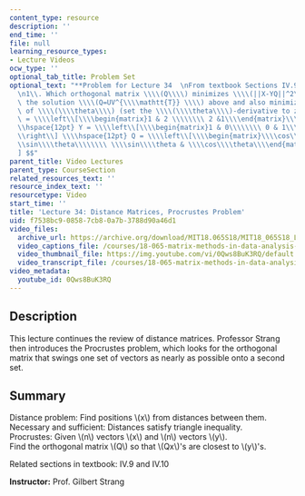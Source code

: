 ```yaml
---
content_type: resource
description: ''
end_time: ''
file: null
learning_resource_types:
- Lecture Videos
ocw_type: ''
optional_tab_title: Problem Set
optional_text: "**Problem for Lecture 34  \nFrom textbook Sections IV.9 and IV.10**\n\
  \n1\\. Which orthogonal matrix \\\\(Q\\\\) minimizes \\\\(||X-YQ||^2\\_F\\\\)? Use\
  \ the solution \\\\(Q=UV^{\\\\mathtt{T}} \\\\) above and also minimize as a function\
  \ of \\\\(\\\\theta\\\\) (set the \\\\(\\\\theta\\\\)-derivative to zero):\n\n$$X\
  \ = \\\\left\\[\\\\begin{matrix}1 & 2 \\\\\\\\ 2 &1\\\\end{matrix}\\\\right\\] \\\
  \\hspace{12pt} Y = \\\\left\\[\\\\begin{matrix}1 & 0\\\\\\\\ 0 & 1\\\\end{matrix}\\\
  \\right\\] \\\\hspace{12pt} Q = \\\\left\\[\\\\begin{matrix}\\\\cos\\\\theta & -\\\
  \\sin\\\\theta\\\\\\\\ \\\\sin\\\\theta & \\\\cos\\\\theta\\\\end{matrix}\\\\right\\\
  ] $$"
parent_title: Video Lectures
parent_type: CourseSection
related_resources_text: ''
resource_index_text: ''
resourcetype: Video
start_time: ''
title: 'Lecture 34: Distance Matrices, Procrustes Problem'
uid: f7538bc9-0858-7cb8-0a7b-3788d90a46d1
video_files:
  archive_url: https://archive.org/download/MIT18.065S18/MIT18_065S18_Lecture34_300k.mp4
  video_captions_file: /courses/18-065-matrix-methods-in-data-analysis-signal-processing-and-machine-learning-spring-2018/ceb465c34fde56faa60aa414799d705c_0Qws8BuK3RQ.vtt
  video_thumbnail_file: https://img.youtube.com/vi/0Qws8BuK3RQ/default.jpg
  video_transcript_file: /courses/18-065-matrix-methods-in-data-analysis-signal-processing-and-machine-learning-spring-2018/f64a99f5de44badf3d0d2f6ee7253213_0Qws8BuK3RQ.pdf
video_metadata:
  youtube_id: 0Qws8BuK3RQ
---
```


Description
-----------

This lecture continues the review of distance matrices. Professor Strang then introduces the Procrustes problem, which looks for the orthogonal matrix that swings one set of vectors as nearly as possible onto a second set.

Summary
-------

Distance problem: Find positions \\(x\\) from distances between them.  
Necessary and sufficient: Distances satisfy triangle inequality.  
Procrustes: Given \\(n\\) vectors \\(x\\) and \\(n\\) vectors \\(y\\).  
Find the orthogonal matrix \\(Q\\) so that \\(Qx\\)'s are closest to \\(y\\)'s.

Related sections in textbook: IV.9 and IV.10

**Instructor:** Prof. Gilbert Strang